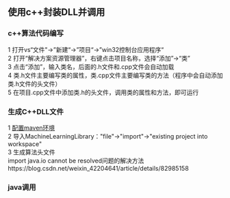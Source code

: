 ## 使用c++封装DLL并调用
### c++算法代码编写
1 打开vs“文件"->”新建“->”项目“->”win32控制台应用程序“  
2 打开“解决方案资源管理器”，右键点击项目名称，选择“添加”->“类”  
3 点击“添加”，输入类名，后面的.h文件和.cpp文件会自动加载  
4 类.h文件主要编写类的属性，类.cpp文件主要编写类的方法（程序中会自动添加类.h文件的头文件）  
5 在项目.cpp文件中添加类.h的头文件，调用类的属性和方法，即可运行  
### 生成C++DLL文件  
1 [配置maven环境](https://www.cnblogs.com/pengyan-9826/p/7767070.html)  
2 导入MachineLearningLibrary："file"->"import"->"existing project into workspace"  
3 生成算法头文件  
import java.io cannot be resolved问题的解决方法https://blog.csdn.net/weixin_42204641/article/details/82985158
### java调用



